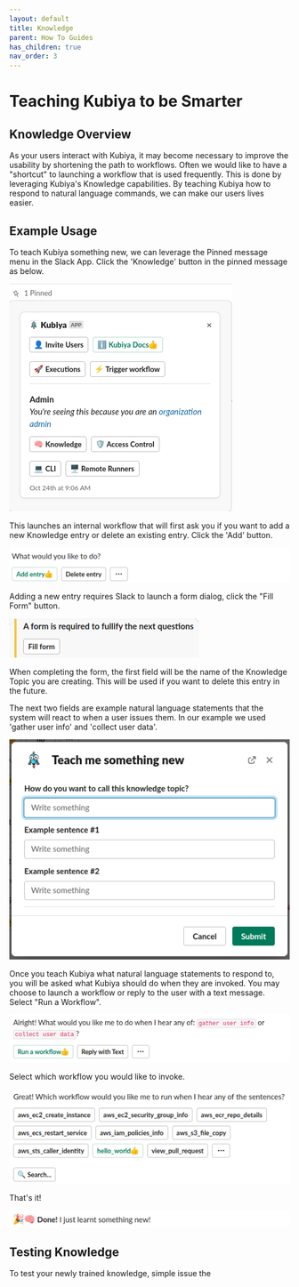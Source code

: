 ```yaml
---
layout: default
title: Knowledge
parent: How To Guides
has_children: true
nav_order: 3
---
```

# Teaching Kubiya to be Smarter

## Knowledge Overview

As your users interact with Kubiya, it may become necessary to improve the usability by shortening the path to workflows.  Often we would like to have a "shortcut" to launching a workflow that is used frequently.  This is done by leveraging Kubiya's Knowledge capabilities.  By teaching Kubiya how to respond to natural language commands, we can make our users lives easier.

## Example Usage

To teach Kubiya something new, we can leverage the Pinned message menu in the Slack App.  Click the 'Knowledge' button in the pinned message as below.

![](../images/know-pinned.png)

This launches an internal workflow that will first ask you if you want to add a new Knowledge entry or delete an existing entry.  Click the 'Add' button.

![](../images/know-add.png)

Adding a new entry requires Slack to launch a form dialog, click the "Fill Form" button.

![](../images/know-fillform.png)

When completing the form, the first field will be the name of the Knowledge Topic you are creating.  This will be used if you want to delete this entry in the future.

The next two fields are example natural language statements that the system will react to when a user issues them.  In our example we used 'gather user info' and 'collect user data'.

![](../images/know-form.png)

Once you teach Kubiya what natural language statements to respond to, you will be asked what Kubiya should do when they are invoked.  You may choose to launch a workflow or reply to the user with a text message.  Select "Run a Workflow".

![](../images/know-workflow.png)

Select which workflow you would like to invoke.

![](../images/know-select.png)

That's it!

![](../images/know-done.png)

## Testing Knowledge

To test your newly trained knowledge, simple issue the 
